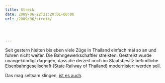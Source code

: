 ```yaml
---
title: Streik
date: 2009-06-22T21:20:01+00:00
url: /2009/06/streik/




---
```

Seit gestern hielten bis eben viele Züge in Thailand einfach mal so an und fuhren nicht weiter. Die Bahngewerkschaftler streikten. Gestreikt wurde unangekündigt dagegen, dass die derzeit noch im Staatsbesitz befindliche Eisenbahngesellschaft (State Railway of Thailand) modernisiert werden soll.

Das mag seltsam klingen, [ist es auch][1].

 [1]: http://www.nationmultimedia.com/2009/06/23/opinion/opinion_30105829.php
